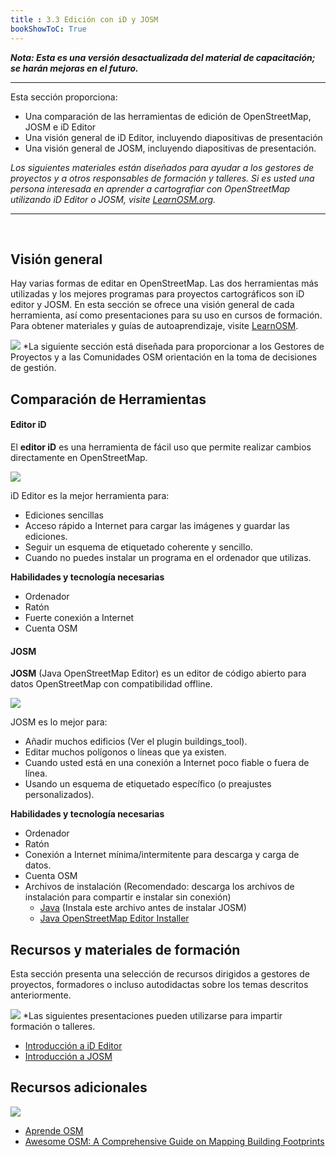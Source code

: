 ```yaml
---
title : 3.3 Edición con iD y JOSM
bookShowToC: True
---
```


***Nota: Esta es una versión desactualizada del material de capacitación; se harán mejoras en el futuro.***

---

Esta sección proporciona:  

* Una comparación de las herramientas de edición de OpenStreetMap, JOSM e iD Editor
* Una visión general de iD Editor, incluyendo diapositivas de presentación 
* Una visión general de JOSM, incluyendo diapositivas de presentación.

*Los siguientes materiales están diseñados para ayudar a los gestores de proyectos y a otros responsables de formación y talleres. Si es usted una persona interesada en aprender a cartografiar con OpenStreetMap utilizando iD Editor o JOSM, visite [LearnOSM.org](https://learnosm.org/en/).*

***

<br>

## Visión general
Hay varias formas de editar en OpenStreetMap. Las dos herramientas más utilizadas y los mejores programas para proyectos cartográficos son iD editor y JOSM. En esta sección se ofrece una visión general de cada herramienta, así como presentaciones para su uso en cursos de formación. Para obtener materiales y guías de autoaprendizaje, visite [LearnOSM](https://learnosm.org/en/).

![](/images/management_icon_wide.PNG)
*La siguiente sección está diseñada para proporcionar a los Gestores de Proyectos y a las Comunidades OSM orientación en la toma de decisiones de gestión.

## Comparación de Herramientas

#### Editor iD

El **editor iD** es una herramienta de fácil uso que permite realizar cambios directamente en OpenStreetMap.

![](/images/digitization-and-editing/mappingIDeditor.gif)

iD Editor es la mejor herramienta para:

* Ediciones sencillas
* Acceso rápido a Internet para cargar las imágenes y guardar las ediciones.
* Seguir un esquema de etiquetado coherente y sencillo.
* Cuando no puedes instalar un programa en el ordenador que utilizas.

**Habilidades y tecnología necesarias**

* Ordenador
* Ratón
* Fuerte conexión a Internet
* Cuenta OSM

#### JOSM

**JOSM** (Java OpenStreetMap Editor) es un editor de código abierto para datos OpenStreetMap con compatibilidad offline. 

![](/images/digitization-and-editing/introJOSM1.gif)

JOSM es lo mejor para:

* Añadir muchos edificios (Ver el plugin buildings_tool).
* Editar muchos polígonos o líneas que ya existen.
* Cuando usted está en una conexión a Internet poco fiable o fuera de línea.
* Usando un esquema de etiquetado específico (o preajustes personalizados).

**Habilidades y tecnología necesarias**

* Ordenador
* Ratón
* Conexión a Internet mínima/intermitente para descarga y carga de datos.
* Cuenta OSM
* Archivos de instalación (Recomendado: descarga los archivos de instalación para compartir e instalar sin conexión)
   * [Java](https://java.com/en/download/) (Instala este archivo antes de instalar JOSM)
   * [Java OpenStreetMap Editor Installer](https://josm.openstreetmap.de/)

## Recursos y materiales de formación
Esta sección presenta una selección de recursos dirigidos a gestores de proyectos, formadores o incluso autodidactas sobre los temas descritos anteriormente.

![](/images/training_presentations_wide.PNG)
*Las siguientes presentaciones pueden utilizarse para impartir formación o talleres.

* [Introducción a iD Editor](https://docs.google.com/presentation/d/1sbTZp5B7sQlEM-RzDU-33JlJnUUUGDkeOchhC6srK20/edit#slide=id.g51d3d58777_0_0)
* [Introducción a JOSM](https://docs.google.com/presentation/d/1nLs1JA-nlmqWA2vIr9ZsoDcg8wjsoc5nv1QMK9GT8KI/edit?usp=sharing)

## Recursos adicionales

![](/images/reading_icon_wide.PNG)

* [Aprende OSM](https://learnosm.org/en/)
* [Awesome OSM: A Comprehensive Guide on Mapping Building Footprints](https://www.crs.org/our-work-overseas/research-publications/awesome-osm-comprehensive-guide-mapping-building-footprints)